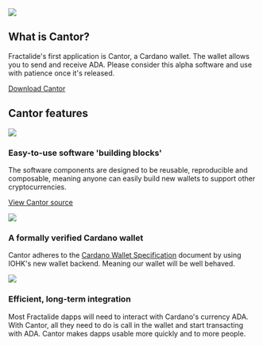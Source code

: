 <div class="cardano_wallet">
    <div class="row">
        <div class="col-lg-offset-3 col-lg-6 col-sm-offset-2 col-sm-8 col-xs-12 text-center">
            <img src="/img/wallet-min/cantor-logo-min.png" />
            <h2 class="sub_heading_blue">What is Cantor?</h2>
            <p>
                Fractalide's first application is Cantor, a Cardano wallet. The wallet allows you to send and receive ADA. Please consider this alpha software and use with patience once it's released.
            </p>
            <a class="btn btn-lg btn-default" href="#download_center">Download Cantor</a>
        </div>
    </div>
    <div class="row cantor_features">
        <div class="col-md-12 text-center">
            <h2 class="sub_heading_blue">Cantor features</h2>
        </div>
        <div class="col-lg-4 col-xs-12 text-center cantor_feature">
            <img src="/img/wallet-min/blocks-min.png" />
            <h3>Easy-to-use software 'building blocks'</h3>
            <p>
                The software components are designed to be reusable, reproducible and composable, meaning anyone can easily build new wallets to support other cryptocurrencies.
            </p>
            <p>
                <a href="https://github.com/fractalide/cardano-wallet">View Cantor source</a>
            </p>
        </div>
        <div class="col-lg-4 col-xs-12 text-center cantor_feature">
            <img src="/img/wallet-min/verified-min.png" />
            <h3>A formally verified Cardano wallet</h3>
            <p>
                Cantor adheres to the <a href="https://cardanodocs.com/technical/formal-specification-for-a-cardano-wallet/">Cardano Wallet Specification</a> document by using IOHK's new wallet backend. Meaning our wallet will be well behaved.
            </p>
        </div>
        <div class="col-lg-4 col-xs-12 text-center cantor_feature">
            <img src="/img/wallet-min/long-term-min.png" />
            <h3>Efficient, long-term integration</h3>
            <p>
                Most Fractalide dapps will need to interact with Cardano's currency ADA. With Cantor, all they need to do is call in the wallet and start transacting with ADA. Cantor makes dapps usable more quickly and to more people.
            </p>
        </div>
    </div>
</div>
